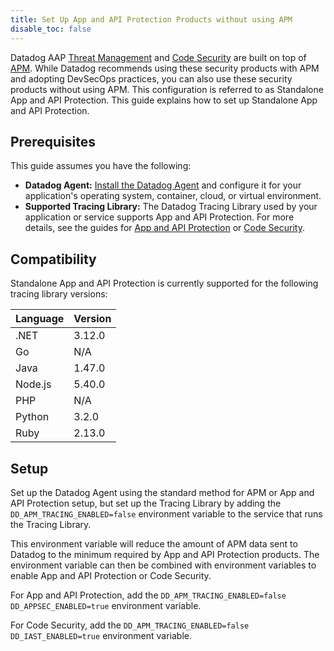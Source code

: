 ```yaml
---
title: Set Up App and API Protection Products without using APM
disable_toc: false
---
```


Datadog AAP [Threat Management][1] and [Code Security][2] are built on top of [APM][3]. While Datadog recommends using these security products with APM and adopting DevSecOps practices, you can also use these security products without using APM. This configuration is referred to as Standalone App and API Protection. This guide explains how to set up Standalone App and API Protection.

## Prerequisites

This guide assumes you have the following:

- **Datadog Agent:** [Install the Datadog Agent][6] and configure it for your application's operating system, container, cloud, or virtual environment.
- **Supported Tracing Library:** The Datadog Tracing Library used by your application or service supports App and API Protection. For more details, see the guides for [App and API Protection][4] or [Code Security][5].

## Compatibility

Standalone App and API Protection is currently supported for the following tracing library versions:

| Language | Version |
| -------- | ------- |
| .NET     | 3.12.0  |
| Go       | N/A     |
| Java     | 1.47.0  |
| Node.js  | 5.40.0  |
| PHP      | N/A     |
| Python   | 3.2.0   |
| Ruby     | 2.13.0  |

## Setup


Set up the Datadog Agent using the standard method for APM or App and API Protection setup, but set up the Tracing Library by adding the `DD_APM_TRACING_ENABLED=false` environment variable to the service that runs the Tracing Library.

This environment variable will reduce the amount of APM data sent to Datadog to the minimum required by App and API Protection products. The environment variable can then be combined with environment variables to enable App and API Protection or Code Security.

For App and API Protection, add the `DD_APM_TRACING_ENABLED=false DD_APPSEC_ENABLED=true` environment variable.

For Code Security, add the `DD_APM_TRACING_ENABLED=false DD_IAST_ENABLED=true` environment variable.


[1]: /security/workload_protection/
[2]: /security/application_security/code_security/
[3]: /tracing/
[4]: /security/application_security/setup/
[5]: /security/application_security/code_security/setup/
[6]: /agent/
